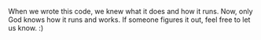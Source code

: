 When we wrote this code, we knew what it does and how it runs. 
Now, only God knows how it runs and works.
If someone figures it out, feel free to let us know. :)
